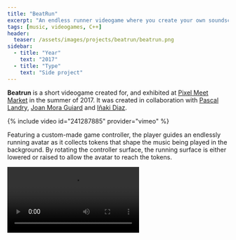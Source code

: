 ```yaml
---
title: "BeatRun"
excerpt: "An endless runner videogame where you create your own soundscape"
tags: [music, videogames, C++]
header:
  teaser: /assets/images/projects/beatrun/beatrun.png
sidebar:
  - title: "Year"
    text: "2017"
  - title: "Type"
    text: "Side project"
---
```


**Beatrun** is a short videogame created for, and exhibited at [Pixel Meet Market](http://retrogamingbcn.com/2017/07/24/pixel-meet-market/) in the summer of 2017. It was created in collaboration with [Pascal Landry](http://dipflow.com/), [Joan Mora Guiard](http://joanmoraguiard.com/) and [Iñaki Diaz](https://twitter.com/designatius).

{% include video id="241287885" provider="vimeo" %}

Featuring a custom-made game controller, the player guides an endlessly running avatar as it collects tokens that shape the music being played in the background. By rotating the controller surface, the running surface is either lowered or raised to allow the avatar to reach the tokens.

<video controls="controls">
  <source src="/assets/images/projects/beatrun/beatrun.mp4" type="video/mp4">
</video>